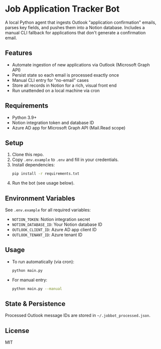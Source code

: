 # Job Application Tracker Bot

A local Python agent that ingests Outlook "application confirmation" emails, parses key fields, and pushes them into a Notion database. Includes a manual CLI fallback for applications that don't generate a confirmation email.

## Features
- Automate ingestion of new applications via Outlook (Microsoft Graph API)
- Persist state so each email is processed exactly once
- Manual CLI entry for "no-email" cases
- Store all records in Notion for a rich, visual front end
- Run unattended on a local machine via cron

## Requirements
- Python 3.9+
- Notion integration token and database ID
- Azure AD app for Microsoft Graph API (Mail.Read scope)

## Setup
1. Clone this repo.
2. Copy `.env.example` to `.env` and fill in your credentials.
3. Install dependencies:
   ```bash
   pip install -r requirements.txt
   ```
4. Run the bot (see usage below).

## Environment Variables
See `.env.example` for all required variables:
- `NOTION_TOKEN`: Notion integration secret
- `NOTION_DATABASE_ID`: Your Notion database ID
- `OUTLOOK_CLIENT_ID`: Azure AD app client ID
- `OUTLOOK_TENANT_ID`: Azure tenant ID

## Usage
- To run automatically (via cron):
  ```bash
  python main.py
  ```
- For manual entry:
  ```bash
  python main.py --manual
  ```

## State & Persistence
Processed Outlook message IDs are stored in `~/.jobbot_processed.json`.

## License
MIT
